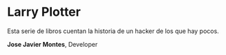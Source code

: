 # Larry Plotter

Esta serie de libros cuentan la historia de un hacker de los que hay pocos.

**Jose Javier Montes**, Developer



